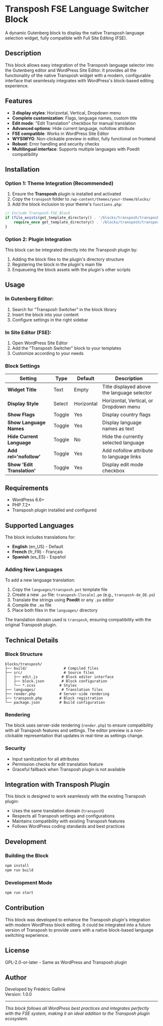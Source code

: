# Transposh FSE Language Switcher Block

A dynamic Gutenberg block to display the native Transposh language selection widget, fully compatible with Full Site Editing (FSE).

## Description

This block allows easy integration of the Transposh language selector into the Gutenberg editor and WordPress Site Editor. It provides all the functionality of the native Transposh widget with a modern, configurable interface that seamlessly integrates with WordPress's block-based editing experience.

## Features

- **3 display styles**: Horizontal, Vertical, Dropdown menu
- **Complete customization**: Flags, language names, custom title
- **Edit mode**: "Edit Translation" checkbox for manual translation
- **Advanced options**: Hide current language, nofollow attribute
- **FSE compatible**: Works in WordPress Site Editor
- **WYSIWYG**: Non-clickable preview in editor, fully functional on frontend
- **Robust**: Error handling and security checks
- **Multilingual interface**: Supports multiple languages with Poedit compatibility

## Installation

### Option 1: Theme Integration (Recommended)
1. Ensure the **Transposh** plugin is installed and activated
2. Copy the `transposh` folder to `/wp-content/themes/your-theme/blocks/`
3. Add the block inclusion to your theme's `functions.php`:

```php
// Include Transposh FSE Block
if (file_exists(get_template_directory() . '/blocks/transposh/transposh.php')) {
    require_once get_template_directory() . '/blocks/transposh/transposh.php';
}
```

### Option 2: Plugin Integration
This block can be integrated directly into the Transposh plugin by:
1. Adding the block files to the plugin's directory structure
2. Registering the block in the plugin's main file
3. Enqueueing the block assets with the plugin's other scripts

## Usage

### In Gutenberg Editor:
1. Search for "Transposh Switcher" in the block library
2. Insert the block into your content
3. Configure settings in the right sidebar

### In Site Editor (FSE):
1. Open WordPress Site Editor
2. Add the "Transposh Switcher" block to your templates
3. Customize according to your needs

### Block Settings

| Setting | Type | Default | Description |
|---------|------|---------|-------------|
| **Widget Title** | Text | Empty | Title displayed above the language selector |
| **Display Style** | Select | Horizontal | Horizontal, Vertical, or Dropdown menu |
| **Show Flags** | Toggle | Yes | Display country flags |
| **Show Language Names** | Toggle | Yes | Display language names as text |
| **Hide Current Language** | Toggle | No | Hide the currently selected language |
| **Add rel='nofollow'** | Toggle | Yes | Add nofollow attribute to language links |
| **Show 'Edit Translation'** | Toggle | Yes | Display edit mode checkbox |

## Requirements

- WordPress 6.6+
- PHP 7.2+
- Transposh plugin installed and configured

## Supported Languages

The block includes translations for:
- **English** (en_US) - Default
- **French** (fr_FR) - Français
- **Spanish** (es_ES) - Español

### Adding New Languages

To add a new language translation:

1. Copy the `languages/transposh.pot` template file
2. Create a new `.po` file: `transposh-[locale].po` (e.g., `transposh-de_DE.po`)
3. Translate the strings using **Poedit** or any `.po` editor
4. Compile the `.mo` file
5. Place both files in the `languages/` directory

The translation domain used is `transposh`, ensuring compatibility with the original Transposh plugin.

## Technical Details

### Block Structure
```
blocks/transposh/
├── build/                 # Compiled files
├── src/                   # Source files
│   ├── edit.js           # Block editor interface
│   ├── block.json        # Block configuration
│   └── *.scss           # Styles
├── languages/            # Translation files
├── render.php           # Server-side rendering
├── transposh.php        # Block registration
└── package.json         # Build configuration
```

### Rendering
The block uses server-side rendering (`render.php`) to ensure compatibility with all Transposh features and settings. The editor preview is a non-clickable representation that updates in real-time as settings change.

### Security
- Input sanitization for all attributes
- Permission checks for edit translation feature
- Graceful fallback when Transposh plugin is not available

## Integration with Transposh Plugin

This block is designed to work seamlessly with the existing Transposh plugin:
- Uses the same translation domain (`transposh`)
- Respects all Transposh settings and configurations
- Maintains compatibility with existing Transposh features
- Follows WordPress coding standards and best practices

## Development

### Building the Block
```bash
npm install
npm run build
```

### Development Mode
```bash
npm run start
```

## Contribution

This block was developed to enhance the Transposh plugin's integration with modern WordPress block editing. It could be integrated into a future version of Transposh to provide users with a native block-based language switching experience.

## License

GPL-2.0-or-later - Same as WordPress and Transposh plugin

## Author

Developed by Frédéric Galliné  
Version: 1.0.0

---

*This block follows all WordPress best practices and integrates perfectly with the FSE system, making it an ideal addition to the Transposh plugin ecosystem.*

